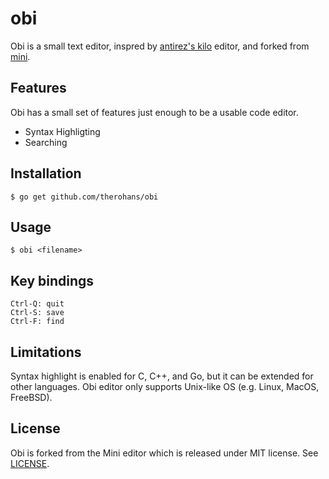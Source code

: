 # obi

Obi is a small text editor, inspred by [antirez's kilo](http://antirez.com/news/108) editor, and
forked from [mini](https://github.com/hibiken/mini).

## Features

Obi has a small set of features just enough to be a usable code editor.

- Syntax Highligting
- Searching

## Installation

    $ go get github.com/therohans/obi

## Usage

    $ obi <filename>

## Key bindings

    Ctrl-Q: quit
    Ctrl-S: save
    Ctrl-F: find

## Limitations

Syntax highlight is enabled for C, C++, and Go, but it can be extended for other languages.
Obi editor only supports Unix-like OS (e.g. Linux, MacOS, FreeBSD).

## License

Obi is forked from the Mini editor which is released under MIT license. 
See [LICENSE](https://github.com/hibiken/mini/blob/master/LICENSE).
